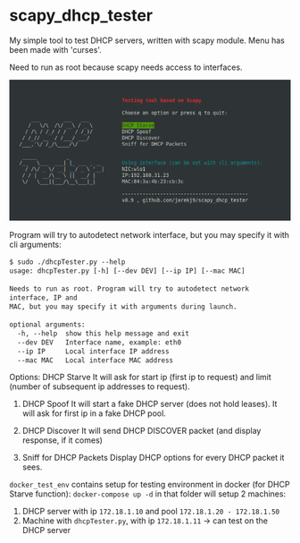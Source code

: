 # scapy_dhcp_tester
My simple tool to test DHCP servers, written with scapy module. Menu has been made with 'curses'.

Need to run as root because scapy needs access to interfaces.

![Screenshot](screenshot.png?raw=true "Screenshot")

Program will try to autodetect network interface, but you may specify it with cli arguments:
```
$ sudo ./dhcpTester.py --help
usage: dhcpTester.py [-h] [--dev DEV] [--ip IP] [--mac MAC]

Needs to run as root. Program will try to autodetect network interface, IP and
MAC, but you may specify it with arguments during launch.

optional arguments:
  -h, --help  show this help message and exit
  --dev DEV   Interface name, example: eth0
  --ip IP     Local interface IP address
  --mac MAC   Local interface MAC address
```

Options:
    DHCP Starve
    It will ask for start ip (first ip to request) and limit (number of subsequent ip addresses to request).

1. DHCP Spoof
    It will start a fake DHCP server (does not hold leases). It will ask for first ip in a fake DHCP pool.

2. DHCP Discover
    It will send DHCP DISCOVER packet (and display response, if it comes)

3. Sniff for DHCP Packets
    Display DHCP options for every DHCP packet it sees.



```docker_test_env``` contains setup for testing environment in docker (for DHCP Starve function):
```docker-compose up -d``` in that folder will setup 2 machines:
1. DHCP server with ip ```172.18.1.10``` and pool ```172.18.1.20 - 172.18.1.50```
2. Machine with ```dhcpTester.py```, with ip ```172.18.1.11``` -> can test on the DHCP server





